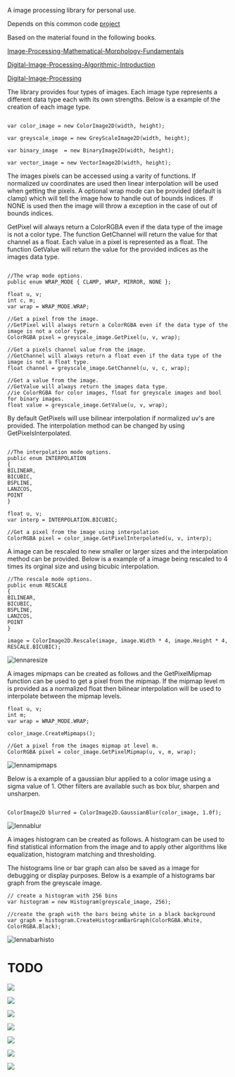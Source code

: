 A image processing library for personal use.

Depends on this common code [project](https://github.com/Scrawk/Common)

Based on the material found in the following books.

[Image-Processing-Mathematical-Morphology-Fundamentals](https://www.amazon.com/Image-Processing-Mathematical-Morphology-Fundamentals/dp/1420089439/ref=sr_1_1?crid=E6DGG5JJ6TRQ&keywords=image+processing+and+mathematical+morphology&qid=1648299647&s=books&sprefix=image+processing+and+mathematical+morphology%2Cstripbooks-intl-ship%2C309&sr=1-1)

[Digital-Image-Processing-Algorithmic-Introduction](https://www.amazon.com/Digital-Image-Processing-Algorithmic-Introduction/dp/1447166833/ref=sr_1_16?crid=HCSOG0YBH0VA&keywords=digital+image+processing+a&qid=1651558586&s=books&sprefix=digital+image+processing+a%2Cstripbooks-intl-ship%2C303&sr=1-16) 

[Digital-Image-Processing](https://www.amazon.com.au/Digital-Image-Processing-Rafael-Gonzalez-ebook/dp/B09TB8M315/ref=sr_1_5?crid=3I7WL5T6JOKMF&keywords=digital+image+processing&qid=1652665817&s=books&sprefix=digital+image+processing%2Cstripbooks%2C277&sr=1-5)

The library provides four types of images. Each image type represents a different data type each with its own strengths. Below is a example of the creation of each image type.

```

var color_image = new ColorImage2D(width, height);

var greyscale_image = new GreyScaleImage2D(width, height);

var binary_image  = new BinaryImage2D(width, height);

var vector_image = new VectorImage2D(width, height);

```

The images pixels can be accessed using a varity of functions. If normalized uv coordinates are used then linear interpolation will be used when getting the pixels.
A optional wrap mode can be provided (default is clamp) which will tell the image how to handle out of bounds indices. If NONE is used then the image will throw a exception in the case of out of bounds indices.

GetPixel will always return a ColorRGBA even if the data type of the image is not a color type. 
The function GetChannel will return the value for that channel as a float. Each value in a pixel is represented as a float.
The function GetValue will return the value for the provided indices as the images data type.

```

//The wrap mode options.
public enum WRAP_MODE { CLAMP, WRAP, MIRROR, NONE };

float u, v;
int c, m;
var wrap = WRAP_MODE.WRAP;

//Get a pixel from the image.
//GetPixel will always return a ColorRGBA even if the data type of the image is not a color type.
ColorRGBA pixel = greyscale_image.GetPixel(u, v, wrap);

//Get a pixels channel value from the image.
//GetChannel will always return a float even if the data type of the image is not a float type.
float channel = greyscale_image.GetChannel(u, v, c, wrap);

//Get a value from the image.
//GetValue will always return the images data type. 
//ie ColorRGBA for color images, float for greyscale images and bool for binary images.
float value = greyscale_image.GetValue(u, v, wrap);

```

By default GetPixels will use bilinear interpolation if normalized uv's are provided. 
The interpolation method can be changed by using GetPixelsInterpolated.

```

//The interpolation mode options.
public enum INTERPOLATION
{
BILINEAR,
BICUBIC,
BSPLINE,
LANZCOS,
POINT
}

float u, v;
var interp = INTERPOLATION.BICUBIC;

//Get a pixel from the image using interpolation
ColorRGBA pixel = color_image.GetPixelInterpolated(u, v, interp);

```

A image can be rescaled to new smaller or larger sizes and the interpolation method can be provided.
Below is a example of a image being rescaled to 4 times its orginal size and using bicubic interpolation.

```
//The rescale mode options.
public enum RESCALE
{
BILINEAR,
BICUBIC,
BSPLINE,
LANZCOS,
POINT
}

image = ColorImage2D.Rescale(image, image.Width * 4, image.Height * 4, RESCALE.BICUBIC);

```

![lennaresize](https://github.com/Scrawk/ImageProcessing/blob/master/Media/lennaResized.png)

A images mipmaps can be created as follows and the GetPixelMipmap function can be used to get a pixel from the mipmap.
If the mipmap level m is provided as a normalized float then bilinear interpolation will be used to interpolate between the mipmap levels.

```
float u, v;
int m;
var wrap = WRAP_MODE.WRAP;

color_image.CreateMipmaps();

//Get a pixel from the images mipmap at level m.
ColorRGBA pixel = color_image.GetPixelMipmap(u, v, m, wrap);

```

![lennamipmaps](https://github.com/Scrawk/ImageProcessing/blob/master/Media/lennaMipmaps.png)

Below is a example of a gaussian blur applied to a color image using a sigma value of 1. 
Other filters are available such as box blur, sharpen and unsharpen.

```

ColorImage2D blurred = ColorImage2D.GaussianBlur(color_image, 1.0f);

```

![lennablur](https://github.com/Scrawk/ImageProcessing/blob/master/Media/lennaBlur.png)

A images histogram can be created as follows. A histogram can be used to find statistical information from the image and to apply other algorithms like equalization, histogram matching and thresholding. 

The histograms line or bar graph can also be saved as a image for debugging or display purposes.
Below is a example of a histograms bar graph from the greyscale image.

```
// create a histogram with 256 bins
var histogram = new Histogram(greyscale_image, 256);

//create the graph with the bars being white in a black background
var graph = histogram.CreateHistogramBarGraph(ColorRGBA.White, ColorRGBA.Black);

```

![lennabarhisto](https://github.com/Scrawk/ImageProcessing/blob/master/Media/lennaBarHisto.png)


# TODO


![](https://github.com/Scrawk/ImageProcessing/blob/master/Media/CoinsThreshold.png)

![](https://github.com/Scrawk/ImageProcessing/blob/master/Media/CoinsOpenClose.png)

![](https://github.com/Scrawk/ImageProcessing/blob/master/Media/CoinsBorder.png)

![](https://github.com/Scrawk/ImageProcessing/blob/master/Media/CoinsThinning.png)

![](https://github.com/Scrawk/ImageProcessing/blob/master/Media/CoinsDist.png)

![](https://github.com/Scrawk/ImageProcessing/blob/master/Media/CoinsDFT.png)

![](https://github.com/Scrawk/ImageProcessing/blob/master/Media/CoinsDCT.png)





